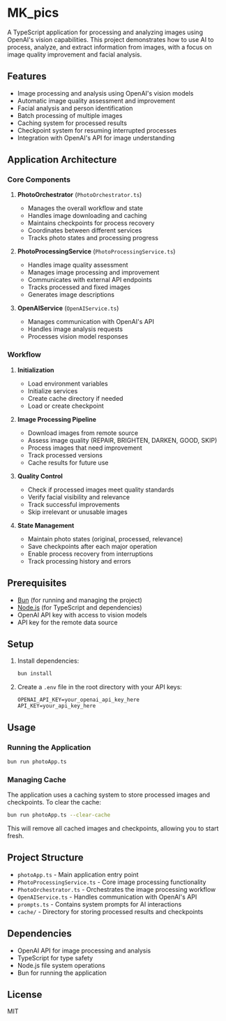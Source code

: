 # MK_pics

A TypeScript application for processing and analyzing images using OpenAI's vision capabilities. This project demonstrates how to use AI to process, analyze, and extract information from images, with a focus on image quality improvement and facial analysis.

## Features

- Image processing and analysis using OpenAI's vision models
- Automatic image quality assessment and improvement
- Facial analysis and person identification
- Batch processing of multiple images
- Caching system for processed results
- Checkpoint system for resuming interrupted processes
- Integration with OpenAI's API for image understanding

## Application Architecture

### Core Components

1. **PhotoOrchestrator** (`PhotoOrchestrator.ts`)

   - Manages the overall workflow and state
   - Handles image downloading and caching
   - Maintains checkpoints for process recovery
   - Coordinates between different services
   - Tracks photo states and processing progress

2. **PhotoProcessingService** (`PhotoProcessingService.ts`)

   - Handles image quality assessment
   - Manages image processing and improvement
   - Communicates with external API endpoints
   - Tracks processed and fixed images
   - Generates image descriptions

3. **OpenAIService** (`OpenAIService.ts`)
   - Manages communication with OpenAI's API
   - Handles image analysis requests
   - Processes vision model responses

### Workflow

1. **Initialization**

   - Load environment variables
   - Initialize services
   - Create cache directory if needed
   - Load or create checkpoint

2. **Image Processing Pipeline**

   - Download images from remote source
   - Assess image quality (REPAIR, BRIGHTEN, DARKEN, GOOD, SKIP)
   - Process images that need improvement
   - Track processed versions
   - Cache results for future use

3. **Quality Control**

   - Check if processed images meet quality standards
   - Verify facial visibility and relevance
   - Track successful improvements
   - Skip irrelevant or unusable images

4. **State Management**
   - Maintain photo states (original, processed, relevance)
   - Save checkpoints after each major operation
   - Enable process recovery from interruptions
   - Track processing history and errors

## Prerequisites

- [Bun](https://bun.sh/) (for running and managing the project)
- [Node.js](https://nodejs.org/) (for TypeScript and dependencies)
- OpenAI API key with access to vision models
- API key for the remote data source

## Setup

1. Install dependencies:

   ```bash
   bun install
   ```

2. Create a `.env` file in the root directory with your API keys:
   ```env
   OPENAI_API_KEY=your_openai_api_key_here
   API_KEY=your_api_key_here
   ```

## Usage

### Running the Application

```bash
bun run photoApp.ts
```

### Managing Cache

The application uses a caching system to store processed images and checkpoints. To clear the cache:

```bash
bun run photoApp.ts --clear-cache
```

This will remove all cached images and checkpoints, allowing you to start fresh.

## Project Structure

- `photoApp.ts` - Main application entry point
- `PhotoProcessingService.ts` - Core image processing functionality
- `PhotoOrchestrator.ts` - Orchestrates the image processing workflow
- `OpenAIService.ts` - Handles communication with OpenAI's API
- `prompts.ts` - Contains system prompts for AI interactions
- `cache/` - Directory for storing processed results and checkpoints

## Dependencies

- OpenAI API for image processing and analysis
- TypeScript for type safety
- Node.js file system operations
- Bun for running the application

## License

MIT
